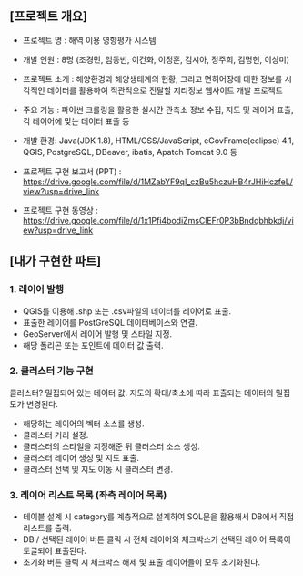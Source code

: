 ## [프로젝트 개요]

- 프로젝트 명 : 해역 이용 영향평가 시스템

- 개발 인원 : 8명 (조경민, 임동빈, 이건화, 이정훈, 김시아, 정주희, 김명현, 이상미)

- 프로젝트 소개 : 해양환경과 해양생태계의 현황, 그리고 면허어장에 대한 정보를 시각적인 데이터를 활용하여 직관적으로 전달할 지리정보 웹사이트 개발 프로젝트

- 주요 기능 : 파이썬 크롤링을 활용한 실시간 관측소 정보 수집, 지도 및 레이어 표출, 각 레이어에 맞는 데이터 표출 등

- 개발 환경: Java(JDK 1.8), HTML/CSS/JavaScript, eGovFrame(eclipse) 4.1, QGIS, PostgreSQL, DBeaver, ibatis, Apatch Tomcat 9.0 등

- 프로젝트 구현 보고서 (PPT) : https://drive.google.com/file/d/1MZabYF9qI_czBu5hczuHB4rJHiHczfeL/view?usp=drive_link

- 프로젝트 구현 동영상 : https://drive.google.com/file/d/1x1Pfi4bodiZmsClEFr0P3bBndqbhbkdj/view?usp=drive_link

## [내가 구현한 파트]

### 1. 레이어 발행

- QGIS를 이용해 .shp 또는 .csv파일의 데이터를 레이어로 표출.
- 표출한 레이어를 PostGreSQL 데이터베이스와 연결.
- GeoServer에서 레이어 발행 및 스타일 지정.
- 해당 폴리곤 또는 포인트에 데이터 값 출력.


### 2. 클러스터 기능 구현
클러스터? 밀집되어 있는 데이터 값. 지도의 확대/축소에 따라 표출되는 데이터의 밀집도가 변경된다.

- 해당하는 레이어의 벡터 소스를 생성.
- 클러스터 거리 설정.
- 클러스터의 스타일을 지정해준 뒤 클러스터 소스 생성.
- 클러스터 레이어 생성 및 지도 표출.
- 클러스터 선택 및 지도 이동 시 클러스터 변경.

### 3. 레이어 리스트 목록 (좌측 레이어 목록)

- 테이블 설계 시 category를 계층적으로 설계하여 SQL문을 활용해서 DB에서 직접 리스트를 출력.
- DB / 선택된 레이어 버튼 클릭 시 전체 레이어와 체크박스가 선택된 레이어 목록이 토글되어 표출된다.
- 초기화 버튼 클릭 시 체크박스 해제 및 표출 레이어들이 모두 초기화된다.
